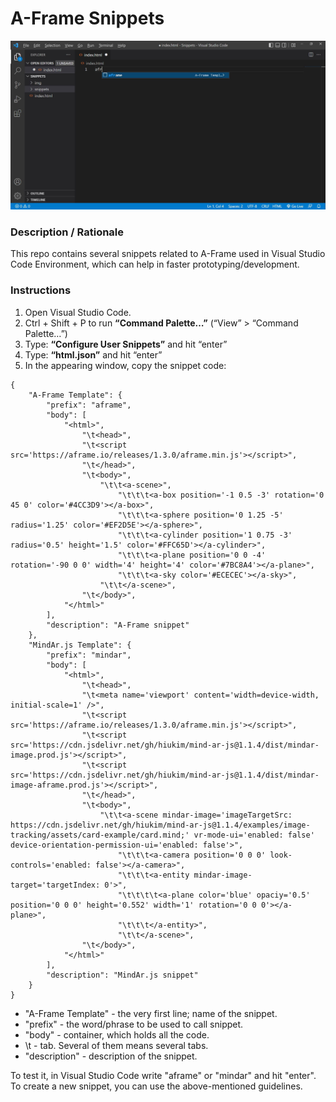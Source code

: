 # A-Frame Snippets
![Screenshot](img/screenshot.jpg)

### **Description / Rationale**
This repo contains several snippets related to A-Frame used in Visual Studio Code Environment, which can help in faster prototyping/development.

### **Instructions**
1. Open Visual Studio Code.
2.	Ctrl + Shift + P to run **“Command Palette…”** (“View” > “Command Palette…”)
3.	Type: **“Configure User Snippets”** and hit “enter”
3.	Type: **“html.json”** and hit “enter”
4.	In the appearing window, copy the snippet code:
```
{
    "A-Frame Template": {
        "prefix": "aframe",
        "body": [
            "<html>",
                "\t<head>",
                "\t<script src='https://aframe.io/releases/1.3.0/aframe.min.js'></script>",
                "\t</head>",
                "\t<body>",
                    "\t\t<a-scene>",
                        "\t\t\t<a-box position='-1 0.5 -3' rotation='0 45 0' color='#4CC3D9'></a-box>",
                        "\t\t\t<a-sphere position='0 1.25 -5' radius='1.25' color='#EF2D5E'></a-sphere>",
                        "\t\t\t<a-cylinder position='1 0.75 -3' radius='0.5' height='1.5' color='#FFC65D'></a-cylinder>",
                        "\t\t\t<a-plane position='0 0 -4' rotation='-90 0 0' width='4' height='4' color='#7BC8A4'></a-plane>",
                        "\t\t\t<a-sky color='#ECECEC'></a-sky>",
                    "\t\t</a-scene>",
                "\t</body>",
            "</html>"
        ],
        "description": "A-Frame snippet"
    },
    "MindAr.js Template": {
        "prefix": "mindar",
        "body": [
            "<html>",
                "\t<head>",
                "\t<meta name='viewport' content='width=device-width, initial-scale=1' />",
                "\t<script src='https://aframe.io/releases/1.3.0/aframe.min.js'></script>",
                "\t<script src='https://cdn.jsdelivr.net/gh/hiukim/mind-ar-js@1.1.4/dist/mindar-image.prod.js'></script>",
                "\t<script src='https://cdn.jsdelivr.net/gh/hiukim/mind-ar-js@1.1.4/dist/mindar-image-aframe.prod.js'></script>",
                "\t</head>",
                "\t<body>",
                    "\t\t<a-scene mindar-image='imageTargetSrc: https://cdn.jsdelivr.net/gh/hiukim/mind-ar-js@1.1.4/examples/image-tracking/assets/card-example/card.mind;' vr-mode-ui='enabled: false' device-orientation-permission-ui='enabled: false'>",
                        "\t\t\t<a-camera position='0 0 0' look-controls='enabled: false'></a-camera>",
                        "\t\t\t<a-entity mindar-image-target='targetIndex: 0'>",
                        "\t\t\t\t<a-plane color='blue' opaciy='0.5' position='0 0 0' height='0.552' width='1' rotation='0 0 0'></a-plane>",
                        "\t\t\t</a-entity>",
                        "\t\t</a-scene>",
                "\t</body>",
            "</html>"
        ],
        "description": "MindAr.js snippet"
    }
}
```
- "A-Frame Template" - the very first line; name of the snippet.
- "prefix" - the word/phrase to be used to call snippet.
- "body" - container, which holds all the code.
- \t - tab. Several of them means several tabs.
- "description" - description of the snippet.

To test it, in Visual Studio Code write "aframe" or "mindar" and hit "enter". To create a new snippet, you can use the above-mentioned guidelines.

